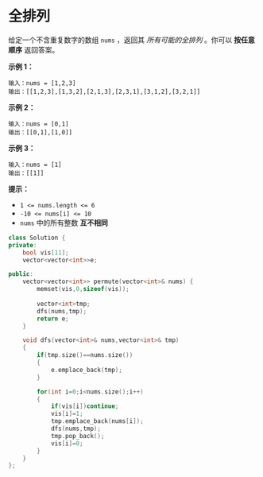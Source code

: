 # 全排列



给定一个不含重复数字的数组 `nums` ，返回其 *所有可能的全排列* 。你可以 **按任意顺序** 返回答案。

 

**示例 1：**

```
输入：nums = [1,2,3]
输出：[[1,2,3],[1,3,2],[2,1,3],[2,3,1],[3,1,2],[3,2,1]]
```

**示例 2：**

```
输入：nums = [0,1]
输出：[[0,1],[1,0]]
```

**示例 3：**

```
输入：nums = [1]
输出：[[1]]
```

 

**提示：**

- `1 <= nums.length <= 6`
- `-10 <= nums[i] <= 10`
- `nums` 中的所有整数 **互不相同**



```c++
class Solution {
private:
    bool vis[11];
    vector<vector<int>>e;

public:
    vector<vector<int>> permute(vector<int>& nums) {
        memset(vis,0,sizeof(vis));
        
        vector<int>tmp;
        dfs(nums,tmp);
        return e;
    }

    void dfs(vector<int>& nums,vector<int>& tmp)
    {
        if(tmp.size()==nums.size())
        {
            e.emplace_back(tmp);
        }

        for(int i=0;i<nums.size();i++)
        {
            if(vis[i])continue;
            vis[i]=1;
            tmp.emplace_back(nums[i]);
            dfs(nums,tmp);
            tmp.pop_back();
            vis[i]=0;
        }
    }
};
```

